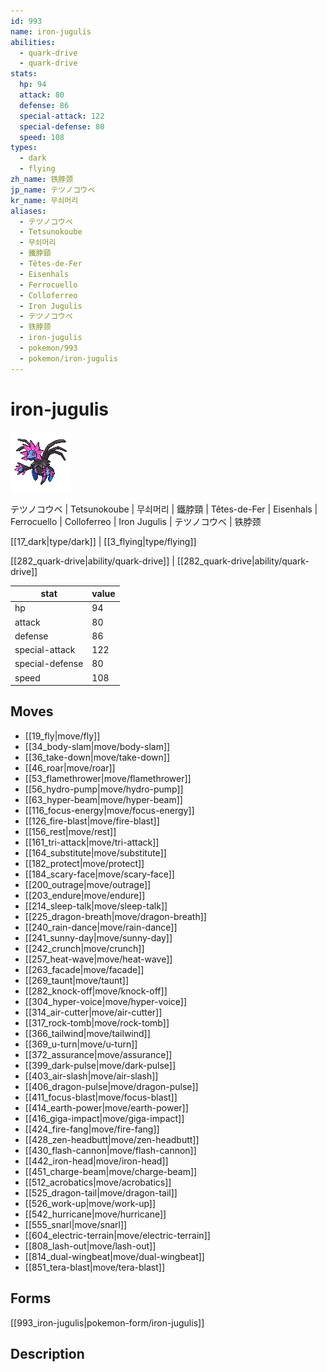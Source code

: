 ```yaml
---
id: 993
name: iron-jugulis
abilities:
  - quark-drive
  - quark-drive
stats:
  hp: 94
  attack: 80
  defense: 86
  special-attack: 122
  special-defense: 80
  speed: 108
types:
  - dark
  - flying
zh_name: 铁脖颈
jp_name: テツノコウベ
kr_name: 무쇠머리
aliases:
  - テツノコウベ
  - Tetsunokoube
  - 무쇠머리
  - 鐵脖頸
  - Têtes-de-Fer
  - Eisenhals
  - Ferrocuello
  - Colloferreo
  - Iron Jugulis
  - テツノコウベ
  - 铁脖颈
  - iron-jugulis
  - pokemon/993
  - pokemon/iron-jugulis
---
```

# iron-jugulis

![](https://raw.githubusercontent.com/PokeAPI/sprites/master/sprites/pokemon/993.png)

テツノコウベ | Tetsunokoube | 무쇠머리 | 鐵脖頸 | Têtes-de-Fer | Eisenhals | Ferrocuello | Colloferreo | Iron Jugulis | テツノコウベ | 铁脖颈

[[17_dark|type/dark]] | [[3_flying|type/flying]]

[[282_quark-drive|ability/quark-drive]] | [[282_quark-drive|ability/quark-drive]]

|stat|value|
|---|---|
|hp|94|
|attack|80|
|defense|86|
|special-attack|122|
|special-defense|80|
|speed|108|


## Moves

- [[19_fly|move/fly]]
- [[34_body-slam|move/body-slam]]
- [[36_take-down|move/take-down]]
- [[46_roar|move/roar]]
- [[53_flamethrower|move/flamethrower]]
- [[56_hydro-pump|move/hydro-pump]]
- [[63_hyper-beam|move/hyper-beam]]
- [[116_focus-energy|move/focus-energy]]
- [[126_fire-blast|move/fire-blast]]
- [[156_rest|move/rest]]
- [[161_tri-attack|move/tri-attack]]
- [[164_substitute|move/substitute]]
- [[182_protect|move/protect]]
- [[184_scary-face|move/scary-face]]
- [[200_outrage|move/outrage]]
- [[203_endure|move/endure]]
- [[214_sleep-talk|move/sleep-talk]]
- [[225_dragon-breath|move/dragon-breath]]
- [[240_rain-dance|move/rain-dance]]
- [[241_sunny-day|move/sunny-day]]
- [[242_crunch|move/crunch]]
- [[257_heat-wave|move/heat-wave]]
- [[263_facade|move/facade]]
- [[269_taunt|move/taunt]]
- [[282_knock-off|move/knock-off]]
- [[304_hyper-voice|move/hyper-voice]]
- [[314_air-cutter|move/air-cutter]]
- [[317_rock-tomb|move/rock-tomb]]
- [[366_tailwind|move/tailwind]]
- [[369_u-turn|move/u-turn]]
- [[372_assurance|move/assurance]]
- [[399_dark-pulse|move/dark-pulse]]
- [[403_air-slash|move/air-slash]]
- [[406_dragon-pulse|move/dragon-pulse]]
- [[411_focus-blast|move/focus-blast]]
- [[414_earth-power|move/earth-power]]
- [[416_giga-impact|move/giga-impact]]
- [[424_fire-fang|move/fire-fang]]
- [[428_zen-headbutt|move/zen-headbutt]]
- [[430_flash-cannon|move/flash-cannon]]
- [[442_iron-head|move/iron-head]]
- [[451_charge-beam|move/charge-beam]]
- [[512_acrobatics|move/acrobatics]]
- [[525_dragon-tail|move/dragon-tail]]
- [[526_work-up|move/work-up]]
- [[542_hurricane|move/hurricane]]
- [[555_snarl|move/snarl]]
- [[604_electric-terrain|move/electric-terrain]]
- [[808_lash-out|move/lash-out]]
- [[814_dual-wingbeat|move/dual-wingbeat]]
- [[851_tera-blast|move/tera-blast]]

## Forms



[[993_iron-jugulis|pokemon-form/iron-jugulis]]

## Description



